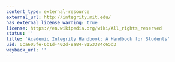 ```yaml
---
content_type: external-resource
external_url: http://integrity.mit.edu/
has_external_license_warning: true
license: https://en.wikipedia.org/wiki/All_rights_reserved
status: ''
title: 'Academic Integrity Handbook: A Handbook for Students'
uid: 6ca605fe-6b1d-402d-9a84-8153384c65d3
wayback_url: ''
---
```


